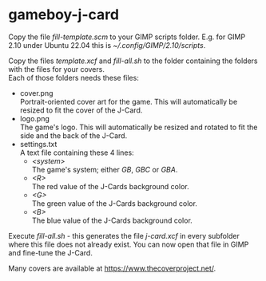 # gameboy-j-card

Copy the file _fill-template.scm_ to your GIMP scripts folder. E.g. for GIMP 2.10 under Ubuntu 22.04 this is _~/.config/GIMP/2.10/scripts_.

Copy the files _template.xcf_ and _fill-all.sh_ to the folder containing the folders with the files for your covers.  
Each of those folders needs these files:
* cover.png  
  Portrait-oriented cover art for the game. This will automatically be resized to fit the cover of the J-Card.
* logo.png  
  The game's logo. This will automatically be resized and rotated to fit the side and the back of the J-Card.
* settings.txt  
  A text file containing these 4 lines:
  * _\<system>_  
  The game's system; either _GB_, _GBC_ or _GBA_.
  * _\<R>_  
  The red value of the J-Cards background color.
  * _\<G>_  
  The green value of the J-Cards background color.
  * _\<B>_  
  The blue value of the J-Cards background color.

Execute _fill-all.sh_ - this generates the file _j-card.xcf_ in every subfolder where this file does not already exist. You can now open that file in GIMP and fine-tune the J-Card.

Many covers are available at https://www.thecoverproject.net/.
